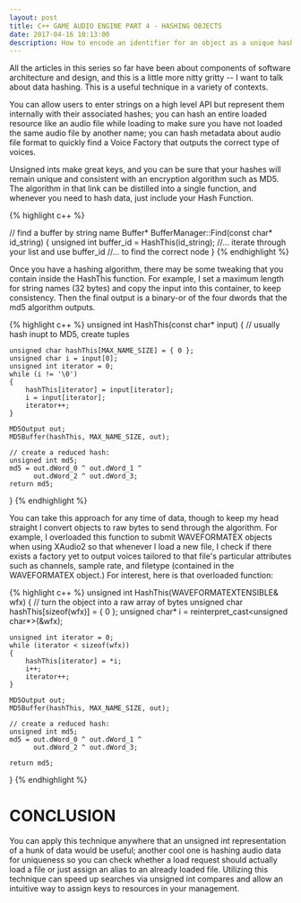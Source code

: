 ```yaml
---
layout: post
title: C++ GAME AUDIO ENGINE PART 4 - HASHING OBJECTS
date: 2017-04-16 10:13:00
description: How to encode an identifier for an object as a unique hash to avoid expensive string compares throughout an engine.
---
```


All the articles in this series so far have been about components of software architecture and design, and this is a little more nitty gritty -- I want to talk about data hashing. This is a useful technique in a variety of contexts. 

You can allow users to enter strings on a high level API but represent them internally with their associated hashes; you can hash an entire loaded resource like an audio file while loading to make sure you have not loaded the same audio file by another name; you can hash metadata about audio file format to quickly find a Voice Factory that outputs the correct type of voices.

Unsigned ints make great keys, and you can be sure that your hashes will remain unique and consistent with an encryption algorithm such as MD5. The algorithm in that link can be distilled into a single function, and whenever you need to hash data, just include your Hash Function.

{% highlight c++ %}

// find a buffer by string name
Buffer* BufferManager::Find(const char* id_string)
{
    unsigned int buffer_id = HashThis(id_string);
    //... iterate through your list and use buffer_id
    //... to find the correct node
}
{% endhighlight %}


Once you have a hashing algorithm, there may be some tweaking that you contain inside the HashThis function. For example, I set a maximum length for string names (32 bytes) and copy the input into this container, to keep consistency. Then the final output is a binary-or of the four dwords that the md5 algorithm outputs.

{% highlight c++ %}
unsigned int HashThis(const char* input)
{
    // usually hash inupt to MD5, create tuples

    unsigned char hashThis[MAX_NAME_SIZE] = { 0 };
    unsigned char i = input[0];
    unsigned int iterator = 0;
    while (i != '\0')
    {
        hashThis[iterator] = input[iterator];
        i = input[iterator];
        iterator++;
    }

    MD5Output out;
    MD5Buffer(hashThis, MAX_NAME_SIZE, out);

    // create a reduced hash:
    unsigned int md5;
    md5 = out.dWord_0 ^ out.dWord_1 ^ 
          out.dWord_2 ^ out.dWord_3;
    return md5;
}
{% endhighlight %}

You can take this approach for any time of data, though to keep my head straight I convert objects to raw bytes to send through the algorithm. For example, I overloaded this function to submit WAVEFORMATEX objects when using XAudio2 so that whenever I load a new file, I check if there exists a factory yet to output voices tailored to that file's particular attributes such as channels, sample rate, and filetype (contained in the WAVEFORMATEX object.) For interest, here is that overloaded function:

{% highlight c++ %}
unsigned int HashThis(WAVEFORMATEXTENSIBLE& wfx)
{
    // turn the object into a raw array of bytes
    unsigned char hashThis[sizeof(wfx)] = { 0 };
    unsigned char* i = reinterpret_cast<unsigned char*>(&wfx);

    unsigned int iterator = 0;
    while (iterator < sizeof(wfx))
    {
        hashThis[iterator] = *i;
        i++;
        iterator++;
    }

    MD5Output out;
    MD5Buffer(hashThis, MAX_NAME_SIZE, out);

    // create a reduced hash:
    unsigned int md5;
    md5 = out.dWord_0 ^ out.dWord_1 ^ 
          out.dWord_2 ^ out.dWord_3;

    return md5;
}
{% endhighlight %}


# CONCLUSION

You can apply this technique anywhere that an unsigned int representation of a hunk of data would be useful; another cool one is hashing audio data for uniqueness so you can check whether a load request should actually load a file or just assign an alias to an already loaded file. Utilizing this technique can speed up searches via unsigned int compares and allow an intuitive way to assign keys to resources in your management.
